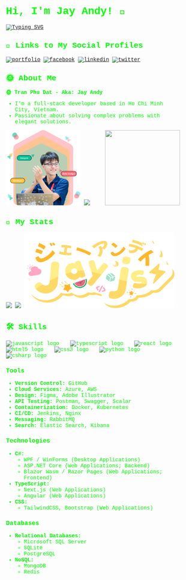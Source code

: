 <div style="background: url('https://www.bolton.ac.uk/assets/Uploads/markus-spiske-iar-afB0QQw-unsplash.jpg'); padding: 20px; border-radius: 8px; color: #00ff00; font-family: 'Courier New', Courier, monospace;">

# Hi, I'm Jay Andy! 👋
[![Typing SVG](https://readme-typing-svg.demolab.com/?lines=Backend+Developer;Frontend+Developer;Data+Analytics;DevOps;Full-Stack+Developer)](https://git.io/typing-svg)

## 🔗 Links to My Social Profiles
[![portfolio](https://img.shields.io/badge/my_portfolio-000?style=for-the-badge&logo=ko-fi&logoColor=white)](https://jayandy.id.vn)
[![facebook](https://img.shields.io/badge/facebook-1DA1F2?style=for-the-badge&logo=facebook&logoColor=white)](https://www.facebook.com/Jayzneverzz/)
[![linkedin](https://img.shields.io/badge/linkedin-0A66C2?style=for-the-badge&logo=linkedin&logoColor=white)](https://www.linkedin.com/in/tran-phu-dat-526a82288/)
[![twitter](https://img.shields.io/badge/twitter-1DA1F2?style=for-the-badge&logo=twitter&logoColor=white)](https://twitter.com/DatTranM4)

## 🌞 About Me
**🌞 Tran Phu Dat - Aka: Jay Andy**

- I'm a full-stack developer based in Ho Chi Minh City, Vietnam.
- Passionate about solving complex problems with elegant solutions.

<img alt="Avatar" src="herobannerpotj.png" height="200" width="200"/>
<img  src="https://github-readme-stats.vercel.app/api/top-langs/?username=trandat1114&theme=radical&show_icons=true&hide_border=false&layout=compact" height="200" />
<img align="right" height="200" width="200" src="https://github.com/user-attachments/assets/62318c72-790b-48f5-9d7b-16729635ae3e"  />

## 🚀 My Stats
<kbd>
<img src="https://github-readme-stats.vercel.app/api?username=trandat1114&theme=radical&show_icons=true&hide_border=false&count_private=true" height="170" />
<img src="https://github-readme-streak-stats.herokuapp.com/?user=trandat1114&theme=radical&hide_border=false" height="170" />
</kbd>
<img alt="Logo" src="complete.png" height="200" width="400"/>
<br clear="both">


## 🛠 Skills
<div align="left">
  <img src="https://cdn.jsdelivr.net/gh/devicons/devicon/icons/javascript/javascript-original.svg" height="30" alt="javascript logo"  />
  <img width="12" />
  <img src="https://cdn.jsdelivr.net/gh/devicons/devicon/icons/typescript/typescript-original.svg" height="30" alt="typescript logo"  />
  <img width="12" />
  <img src="https://cdn.jsdelivr.net/gh/devicons/devicon/icons/react/react-original.svg" height="30" alt="react logo"  />
  <img width="12" />
  <img src="https://cdn.jsdelivr.net/gh/devicons/devicon/icons/html5/html5-original.svg" height="30" alt="html5 logo"  />
  <img width="12" />
  <img src="https://cdn.jsdelivr.net/gh/devicons/devicon/icons/css3/css3-original.svg" height="30" alt="css3 logo"  />
  <img width="12" />
  <img src="https://cdn.jsdelivr.net/gh/devicons/devicon/icons/python/python-original.svg" height="30" alt="python logo"  />
  <img width="12" />
  <img src="https://cdn.jsdelivr.net/gh/devicons/devicon/icons/csharp/csharp-original.svg" height="30" alt="csharp logo"  />
</div>

### Tools
- **Version Control:** GitHub
- **Cloud Services:** Azure, AWS
- **Design:** Figma, Adobe Illustrator
- **API Testing:** Postman, Swagger, Scalar
- **Containerization:** Docker, Kubernetes
- **CI/CD:** Jenkins, Nginx
- **Messaging:** RabbitMQ
- **Search:** Elastic Search, Kibana

### Technologies
- **C#:**
  - WPF / WinForms (Desktop Applications)
  - ASP.NET Core (Web Applications; Backend)
  - Blazor Wasm / Razor Pages (Web Applications; Frontend)
- **TypeScript:**
  - Next.js (Web Applications)
  - Angular (Web Applications)
- **CSS:**
  - TailwindCSS, Bootstrap (Web Applications)

### Databases
- **Relational Databases:**
  - Microsoft SQL Server
  - SQLite
  - PostgreSQL
- **NoSQL:**
  - MongoDB
  - Redis

</div>

